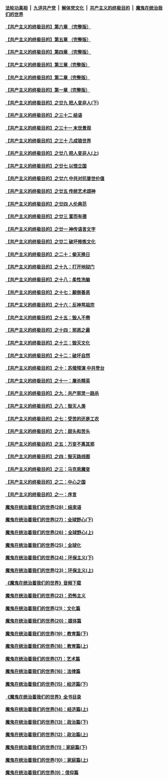 ####  [法轮功真相](../../../../basic/blob/master/README.md?t=04280031) &nbsp;|&nbsp; [九评共产党](../../../../9ping.md/blob/master/README.md?t=04280031) &nbsp;|&nbsp; [解体党文化](../../../../jtdwh.md/blob/master/README.md?t=04280031)  &nbsp;|&nbsp; [共产主义的终极目的](../../../../gczydzjmd.md/blob/master/README.md?t=04280031) &nbsp;|&nbsp; [魔鬼在统治我们的世界](../../../../mgztzwmdsj.md/blob/master/README.md?t=04280031) 

#### [【共产主义的终极目的】第六章 （完整版）](../pages/nsc422/n11428913.md?t=04280031) 

#### [【共产主义的终极目的】第五章 （完整版）](../pages/nsc422/n11428912.md?t=04280031) 

#### [【共产主义的终极目的】第四章 （完整版）](../pages/nsc422/n11428907.md?t=04280031) 

#### [【共产主义的终极目的】第三章（完整版）](../pages/nsc422/n11428848.md?t=04280031) 

#### [【共产主义的终极目的】第二章（完整版）](../pages/nsc422/n11428831.md?t=04280031) 

#### [【共产主义的终极目的】第一章（完整版）](../pages/nsc422/n11417651.md?t=04280031) 

#### [【共产主义的终极目的】之廿九 把人变非人(下)](../pages/nsc422/n11344140.md?t=04280031) 

#### [【共产主义的终极目的】之三十二 结语](../pages/nsc422/n11360535.md?t=04280031) 

#### [【共产主义的终极目的】之三十一 末世景观](../pages/nsc422/n11351129.md?t=04280031) 

#### [【共产主义的终极目的】之三十 几成狼世界](../pages/nsc422/n11348280.md?t=04280031) 

#### [【共产主义的终极目的】之廿八 把人变非人(上)](../pages/nsc422/n11340492.md?t=04280031) 

#### [【共产主义的终极目的】之廿七 以恨立国](../pages/nsc422/n11336944.md?t=04280031) 

#### [【共产主义的终极目的】之廿六 中共对抗普世价值](../pages/nsc422/n11324785.md?t=04280031) 

#### [【共产主义的终极目的】之廿五 传统艺术颂神](../pages/nsc422/n11296396.md?t=04280031) 

#### [【共产主义的终极目的】之廿四 人伦典范](../pages/nsc422/n11296397.md?t=04280031) 

#### [【共产主义的终极目的】之廿三 富而有德](../pages/nsc422/n11283598.md?t=04280031) 

#### [【共产主义的终极目的】之廿一 神传语言文字](../pages/nsc422/n11263265.md?t=04280031) 

#### [【共产主义的终极目的】之廿二 破坏修炼文化](../pages/nsc422/n11245728.md?t=04280031) 

#### [【共产主义的终极目的】之二十：偷天换日](../pages/nsc422/n11238846.md?t=04280031) 

#### [【共产主义的终极目的】之十九：打开地狱门](../pages/nsc422/n11206376.md?t=04280031) 

#### [【共产主义的终极目的】之十八：柔性洗脑](../pages/nsc422/n11199994.md?t=04280031) 

#### [【共产主义的终极目的】之十七：颠倒善恶](../pages/nsc422/n11179782.md?t=04280031) 

#### [【共产主义的终极目的】之十六：反神骂祖宗](../pages/nsc422/n11166798.md?t=04280031) 

#### [【共产主义的终极目的】之十五：毁人不倦](../pages/nsc422/n11166792.md?t=04280031) 

#### [【共产主义的终极目的】之十四：邪恶之最](../pages/nsc422/n11150249.md?t=04280031) 

#### [【共产主义的终极目的】之十三：毁灭文化](../pages/nsc422/n11135227.md?t=04280031) 

#### [【共产主义的终极目的】之十二：破坏自然](../pages/nsc422/n11135214.md?t=04280031) 

#### [【共产主义的终极目的】之十：苏俄预演 中共登台](../pages/nsc422/n11118424.md?t=04280031) 

#### [【共产主义的终极目的】之十一：屠杀精英](../pages/nsc422/n11118442.md?t=04280031) 

#### [【共产主义的终极目的】之九：共产邪灵一路杀](../pages/nsc422/n11114139.md?t=04280031) 

#### [【共产主义的终极目的】之八：毁灭人类](../pages/nsc422/n11108503.md?t=04280031) 

#### [【共产主义的终极目的】之七：受苦的还是工农](../pages/nsc422/n11101809.md?t=04280031) 

#### [【共产主义的终极目的】之六：甜头和苦头](../pages/nsc422/n11096971.md?t=04280031) 

#### [【共产主义的终极目的】之五：万变不离其邪](../pages/nsc422/n11091285.md?t=04280031) 

#### [【共产主义的终极目的】之四：毁灭路线图](../pages/nsc422/n11086284.md?t=04280031) 

#### [【共产主义的终极目的】之三：马克思魔变](../pages/nsc422/n11061941.md?t=04280031) 

#### [【共产主义的终极目的】之二：中心之国](../pages/nsc422/n11047728.md?t=04280031) 

#### [【共产主义的终极目的】之一：序言](../pages/nsc422/n11086077.md?t=04280031) 

#### [魔鬼在统治着我们的世界(28)：结束语](../pages/nsc422/n10936246.md?t=04280031) 

#### [魔鬼在统治着我们的世界(27)：全球野心(下)](../pages/nsc422/n10928319.md?t=04280031) 

#### [魔鬼在统治着我们的世界(26)：全球野心(上)](../pages/nsc422/n10900318.md?t=04280031) 

#### [魔鬼在统治着我们的世界(25)：全球化](../pages/nsc422/n10788205.md?t=04280031) 

#### [魔鬼在统治着我们的世界(24)：环保主义(下)](../pages/nsc422/n10695307.md?t=04280031) 

#### [魔鬼在统治着我们的世界(23)：环保主义(上)](../pages/nsc422/n10688613.md?t=04280031) 

#### [《魔鬼在统治着我们的世界》音频下载](../pages/nsc422/n10635553.md?t=04280031) 

#### [魔鬼在统治着我们的世界(22)：恐怖主义](../pages/nsc422/n10614727.md?t=04280031) 

#### [魔鬼在统治着我们的世界(21)：文化篇](../pages/nsc422/n10597706.md?t=04280031) 

#### [魔鬼在统治着我们的世界(20)：媒体篇](../pages/nsc422/n10586579.md?t=04280031) 

#### [魔鬼在统治着我们的世界(19)：教育篇(下)](../pages/nsc422/n10564808.md?t=04280031) 

#### [魔鬼在统治着我们的世界(18)：教育篇(上)](../pages/nsc422/n10526970.md?t=04280031) 

#### [魔鬼在统治着我们的世界(17)：艺术篇](../pages/nsc422/n10499093.md?t=04280031) 

#### [魔鬼在统治着我们的世界(16)：法律篇](../pages/nsc422/n10485969.md?t=04280031) 

#### [魔鬼在统治着我们的世界(15)：经济篇(下)](../pages/nsc422/n10469975.md?t=04280031) 

#### [《魔鬼在统治着我们的世界》全书目录](../pages/nsc422/n10464261.md?t=04280031) 

#### [魔鬼在统治着我们的世界(14)：经济篇(上)](../pages/nsc422/n10457370.md?t=04280031) 

#### [魔鬼在统治着我们的世界(13)：政治篇(下)](../pages/nsc422/n10448270.md?t=04280031) 

#### [魔鬼在统治着我们的世界(12)：政治篇(上)](../pages/nsc422/n10444576.md?t=04280031) 

#### [魔鬼在统治着我们的世界(11)：家庭篇(下)](../pages/nsc422/n10440961.md?t=04280031) 

#### [魔鬼在统治着我们的世界(10)：家庭篇(上)](../pages/nsc422/n10435448.md?t=04280031) 

#### [魔鬼在统治着我们的世界(9)：信仰篇](../pages/nsc422/n10432159.md?t=04280031) 

